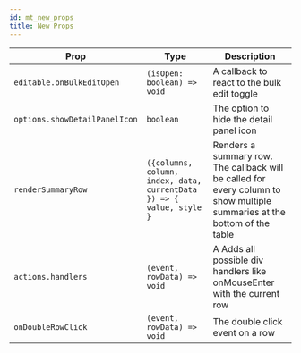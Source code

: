 ```yaml
---
id: mt_new_props
title: New Props
---
```


| Prop                          | Type                                                                 | Description                                                                                                               |
| ----------------------------- | -------------------------------------------------------------------- | ------------------------------------------------------------------------------------------------------------------------- |
| `editable.onBulkEditOpen`     | `(isOpen: boolean) => void`                                          | A callback to react to the bulk edit toggle                                                                               |
| `options.showDetailPanelIcon` | `boolean`                                                            | The option to hide the detail panel icon                                                                                  |
| `renderSummaryRow`            | `({columns, column, index, data, currentData }) => { value, style }` | Renders a summary row. The callback will be called for every column to show multiple summaries at the bottom of the table |
| `actions.handlers`            | `(event, rowData) => void`                                           | A Adds all possible div handlers like onMouseEnter with the current row                                                   |
| `onDoubleRowClick`            | `(event, rowData) => void`                                           | The double click event on a row                                                                                           |
